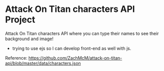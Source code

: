 # Attack On Titan characters API Project

Attack On Titan characters API where you can type their names to see their background and image!

- trying to use ejs so I can develop front-end as well with js.

Reference:
https://github.com/ZachMcM/attack-on-titan-api/blob/master/data/characters.json
